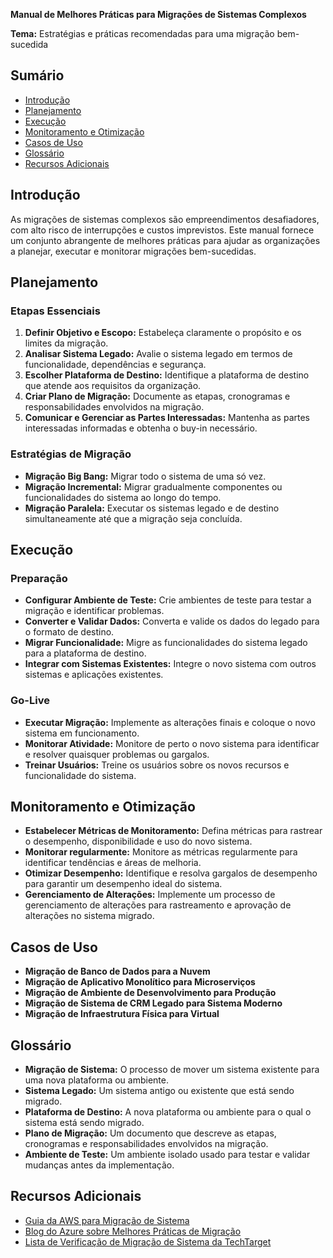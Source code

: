**Manual de Melhores Práticas para Migrações de Sistemas Complexos**

**Tema:** Estratégias e práticas recomendadas para uma migração bem-sucedida

## Sumário

* [Introdução](#introducao)
* [Planejamento](#planejamento)
* [Execução](#execucao)
* [Monitoramento e Otimização](#monitoramento-e-otimizacao)
* [Casos de Uso](#casos-de-uso)
* [Glossário](#glossario)
* [Recursos Adicionais](#recursos-adicionais)

## Introdução

As migrações de sistemas complexos são empreendimentos desafiadores, com alto risco de interrupções e custos imprevistos. Este manual fornece um conjunto abrangente de melhores práticas para ajudar as organizações a planejar, executar e monitorar migrações bem-sucedidas.

## Planejamento

### Etapas Essenciais

1. **Definir Objetivo e Escopo:** Estabeleça claramente o propósito e os limites da migração.
2. **Analisar Sistema Legado:** Avalie o sistema legado em termos de funcionalidade, dependências e segurança.
3. **Escolher Plataforma de Destino:** Identifique a plataforma de destino que atende aos requisitos da organização.
4. **Criar Plano de Migração:** Documente as etapas, cronogramas e responsabilidades envolvidos na migração.
5. **Comunicar e Gerenciar as Partes Interessadas:** Mantenha as partes interessadas informadas e obtenha o buy-in necessário.

### Estratégias de Migração

* **Migração Big Bang:** Migrar todo o sistema de uma só vez.
* **Migração Incremental:** Migrar gradualmente componentes ou funcionalidades do sistema ao longo do tempo.
* **Migração Paralela:** Executar os sistemas legado e de destino simultaneamente até que a migração seja concluída.

## Execução

### Preparação

* **Configurar Ambiente de Teste:** Crie ambientes de teste para testar a migração e identificar problemas.
* **Converter e Validar Dados:** Converta e valide os dados do legado para o formato de destino.
* **Migrar Funcionalidade:** Migre as funcionalidades do sistema legado para a plataforma de destino.
* **Integrar com Sistemas Existentes:** Integre o novo sistema com outros sistemas e aplicações existentes.

### Go-Live

* **Executar Migração:** Implemente as alterações finais e coloque o novo sistema em funcionamento.
* **Monitorar Atividade:** Monitore de perto o novo sistema para identificar e resolver quaisquer problemas ou gargalos.
* **Treinar Usuários:** Treine os usuários sobre os novos recursos e funcionalidade do sistema.

## Monitoramento e Otimização

* **Estabelecer Métricas de Monitoramento:** Defina métricas para rastrear o desempenho, disponibilidade e uso do novo sistema.
* **Monitorar regularmente:** Monitore as métricas regularmente para identificar tendências e áreas de melhoria.
* **Otimizar Desempenho:** Identifique e resolva gargalos de desempenho para garantir um desempenho ideal do sistema.
* **Gerenciamento de Alterações:** Implemente um processo de gerenciamento de alterações para rastreamento e aprovação de alterações no sistema migrado.

## Casos de Uso

* **Migração de Banco de Dados para a Nuvem**
* **Migração de Aplicativo Monolítico para Microserviços**
* **Migração de Ambiente de Desenvolvimento para Produção**
* **Migração de Sistema de CRM Legado para Sistema Moderno**
* **Migração de Infraestrutura Física para Virtual**

## Glossário

* **Migração de Sistema:** O processo de mover um sistema existente para uma nova plataforma ou ambiente.
* **Sistema Legado:** Um sistema antigo ou existente que está sendo migrado.
* **Plataforma de Destino:** A nova plataforma ou ambiente para o qual o sistema está sendo migrado.
* **Plano de Migração:** Um documento que descreve as etapas, cronogramas e responsabilidades envolvidos na migração.
* **Ambiente de Teste:** Um ambiente isolado usado para testar e validar mudanças antes da implementação.

## Recursos Adicionais

* [Guia da AWS para Migração de Sistema](https://aws.amazon.com/pt/migration/)
* [Blog do Azure sobre Melhores Práticas de Migração](https://azure.microsoft.com/pt-br/blog/best-practices-for-application-migration/)
* [Lista de Verificação de Migração de Sistema da TechTarget](https://searchcloudcomputing.techtarget.com/tip/Checklist-for-application-migration)
